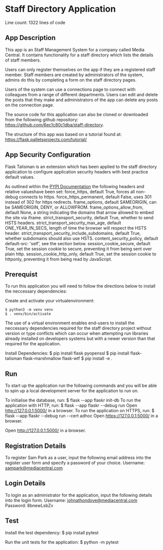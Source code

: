 # Staff Directory Application
Line count: 1322 lines of code

## App Description

This app is an Staff Management System for a company called Media Central.
It contains functionality for a staff directory which lists the details of staff members.

Users can only register themselves on the app if they are a registered staff member. Staff members are created by administrators of the system, admins do this by completing a form on the staff directory pages.

Users of the system can use a connections page to connect with colleagues from a range of different departments. Users can edit and delete the posts that they make and administrators of the app can delete any posts on the connection page.

The source code for this application can also be cloned or downloaded from the following github repository: https://github.com/6ec1c80c1dba/staff-directory.

The structure of this app was based on a tutorial found at:
https://flask.palletsprojects.com/tutorial/

## App Security Configuration

Flask Talisman is an extension which has been applied to the staff directory application to configure application security headers with best practice default values.

As outlined within the [PYPI Documentation](https://pypi.org/project/talisman/) the following headers and relative valueshave been set:
force_https, default True, forces all non-debug connects to https.
force_https_permanent, default False, uses 301 instead of 302 for https redirects.
frame_options, default SAMEORIGIN, can be SAMEORIGIN, DENY, or ALLOWFROM.
frame_options_allow_from, default None, a string indicating the domains that arrow allowed to embed the site via iframe.
strict_transport_security, default True, whether to send HSTS headers.
strict_transport_security_max_age, default ONE_YEAR_IN_SECS, length of time the browser will respect the HSTS header.
strict_transport_security_include_subdomains, default True, whether subdomains should also use HSTS.
content_security_policy, default default-src: 'self', see the section below.
session_cookie_secure, default True, set the session cookie to secure, preventing it from being sent over plain http.
session_cookie_http_only, default True, set the session cookie to httponly, preventing it from being read by JavaScript.

## Prerequist

To run this application you will need to follow the directions below to install the neccessary dependencies:

Create and activate your virtualenvironment:

    $ python3 -m venv venv
    $ . venv/bin/activate

The use of a virtual environment enables end-users to install the neccessary dependencies required for the staff directory project without version or type conflicts which can occur when attempting run libraries already installed on developers systems but with a newer version than that required for the application.

Install Dependencies:
$ pip install flask pyopenssl
$ pip install flask-talisman flask-marshmallow flask-wtf
$ pip install -e .

## Run

To start up the application run the following commands and you will be able to spin up a local development server for the application to run on.

To initialise the database, run:
    $ flask --app flaskr init-db
To run the application with HTTP, run: 
    $ flask --app flaskr --debug run
    Open http://127.0.0.1:5000/ in a browser.
To run the application on HTTPS, run:
    $ flask --app flaskr --debug run --cert adhoc
    Open https://127.0.0.1:5000/ in a browser.

Open http://127.0.0.1:5000/ in a browser.

## Registration Details
To register Sam Park as a user, input the following email address into the register user form and specify a password of your choice.
Username: sampark@mediacentral.com


## Login Details
To login as an administrator for the application, input the following details into the login form.
Username: johnathondove@mediacentral.com
Password: 8bnewLsbZv

## Test

Install the test dependency:
    $ pip install pytest

Run the unit tests for the application:
    $ python -m pytest
